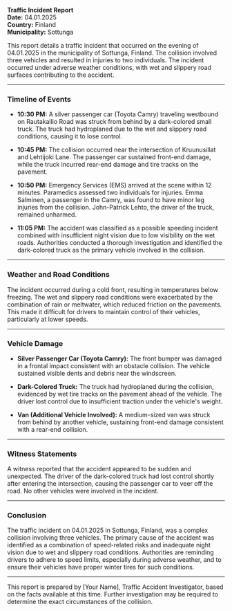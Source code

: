 

**Traffic Incident Report**  
**Date:** 04.01.2025  
**Country:** Finland  
**Municipality:** Sottunga  

This report details a traffic incident that occurred on the evening of 04.01.2025 in the municipality of Sottunga, Finland. The collision involved three vehicles and resulted in injuries to two individuals. The incident occurred under adverse weather conditions, with wet and slippery road surfaces contributing to the accident.

---

### **Timeline of Events**

- **10:30 PM:** A silver passenger car (Toyota Camry) traveling westbound on Rautakallio Road was struck from behind by a dark-colored small truck. The truck had hydroplaned due to the wet and slippery road conditions, causing it to lose control.

- **10:45 PM:** The collision occurred near the intersection of Kruunusillat and Lehtijoki Lane. The passenger car sustained front-end damage, while the truck incurred rear-end damage and tire tracks on the pavement.

- **10:50 PM:** Emergency Services (EMS) arrived at the scene within 12 minutes. Paramedics assessed two individuals for injuries. Emma Salminen, a passenger in the Camry, was found to have minor leg injuries from the collision. John-Patrick Lehto, the driver of the truck, remained unharmed.

- **11:05 PM:** The accident was classified as a possible speeding incident combined with insufficient night vision due to low visibility on the wet roads. Authorities conducted a thorough investigation and identified the dark-colored truck as the primary vehicle involved in the collision.

---

### **Weather and Road Conditions**

The incident occurred during a cold front, resulting in temperatures below freezing. The wet and slippery road conditions were exacerbated by the combination of rain or meltwater, which reduced friction on the pavements. This made it difficult for drivers to maintain control of their vehicles, particularly at lower speeds.

---

### **Vehicle Damage**

- **Silver Passenger Car (Toyota Camry):** The front bumper was damaged in a frontal impact consistent with an obstacle collision. The vehicle sustained visible dents and debris near the windscreen.

- **Dark-Colored Truck:** The truck had hydroplaned during the collision, evidenced by wet tire tracks on the pavement ahead of the vehicle. The driver lost control due to insufficient traction under the vehicle's weight.

- **Van (Additional Vehicle Involved):** A medium-sized van was struck from behind by another vehicle, sustaining front-end damage consistent with a rear-end collision.

---

### **Witness Statements**

A witness reported that the accident appeared to be sudden and unexpected. The driver of the dark-colored truck had lost control shortly after entering the intersection, causing the passenger car to veer off the road. No other vehicles were involved in the incident.

---

### **Conclusion**

The traffic incident on 04.01.2025 in Sottunga, Finland, was a complex collision involving three vehicles. The primary cause of the accident was identified as a combination of speed-related risks and inadequate night vision due to wet and slippery road conditions. Authorities are reminding drivers to adhere to speed limits, especially during adverse weather, and to ensure their vehicles have proper winter tires for such conditions.

--- 

This report is prepared by [Your Name], Traffic Accident Investigator, based on the facts available at this time. Further investigation may be required to determine the exact circumstances of the collision.
